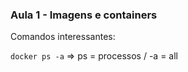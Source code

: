 ### Aula 1 - Imagens e containers

Comandos interessantes:

`docker ps -a` => ps = processos / -a = all
